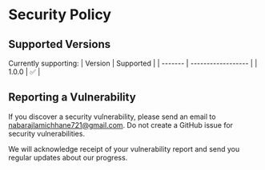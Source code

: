 # Security Policy

## Supported Versions
Currently supporting:
| Version | Supported          |
| ------- | ------------------ |
| 1.0.0   | :white_check_mark: |

## Reporting a Vulnerability
If you discover a security vulnerability, please send an email to nabarajlamichhane721@gmail.com. 
Do not create a GitHub issue for security vulnerabilities.

We will acknowledge receipt of your vulnerability report and send you regular updates about our progress.

